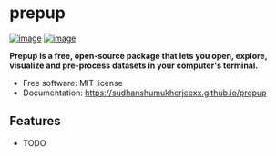 # prepup


[![image](https://img.shields.io/pypi/v/prepup.svg)](https://pypi.python.org/pypi/prepup)
[![image](https://img.shields.io/conda/vn/conda-forge/prepup.svg)](https://anaconda.org/conda-forge/prepup)


**Prepup is a free, open-source package that lets you open, explore, visualize and pre-process datasets in your computer's terminal.**


-   Free software: MIT license
-   Documentation: https://sudhanshumukherjeexx.github.io/prepup
    

## Features

-   TODO
